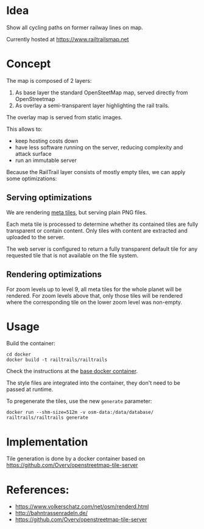 
# Idea

Show all cycling paths on former railway lines on map. 

Currently hosted at https://www.railtrailsmap.net
 
# Concept

The map is composed of 2 layers:
1. As base layer the standard OpenSteetMap map, served directly from OpenStreetmap
1. As overlay a semi-transparent layer highlighting the rail trails.

The overlay map is served from static images.

This allows to:
- keep hosting costs down
- have less software running on the server, reducing complexity and attack surface
- run an immutable server

Because the RailTrail layer consists of mostly empty tiles, we can apply some optimizations:

## Serving optimizations

We are rendering [meta tiles](https://wiki.openstreetmap.org/wiki/Meta_tiles), but serving plain PNG files.

Each meta tile is processed to determine whether its contained tiles are fully transparent or contain content. Only tiles with content are extracted and uploaded to the server.

The web server is configured to return a fully transparent default tile for any requested tile that is not available on the file system.

## Rendering optimizations

For zoom levels up to level 9, all meta tiles for the whole planet will be rendered.
For zoom levels above that, only those tiles will be rendered where the corresponding tile on the lower zoom level was non-empty.


# Usage

Build the container:

    cd docker
    docker build -t railtrails/railtrails

Check the instructions at the [base docker container](https://github.com/Overv/openstreetmap-tile-server).

The style files are integrated into the container, they don't need to be passed at runtime.

To pregenerate the tiles, use the new `generate` parameter:

    docker run --shm-size=512m -v osm-data:/data/database/ railtrails/railtrails generate


# Implementation

Tile generation is done by a docker container based on https://github.com/Overv/openstreetmap-tile-server


# References:
  - https://www.volkerschatz.com/net/osm/renderd.html
  - http://bahntrassenradeln.de/
  - https://github.com/Overv/openstreetmap-tile-server
